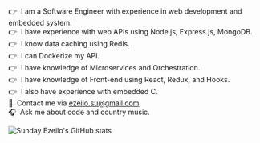 :point_right:&nbsp; I am a Software Engineer with experience in web development and embedded system.
<br/>:point_right:&nbsp; I have experience with web APIs using Node.js, Express.js, MongoDB.
<br/>:point_right:&nbsp; I know data caching using Redis.
<br/>:point_right:&nbsp; I can Dockerize my API.
<br/>:point_right:&nbsp; I have knowledge of Microservices and Orchestration.
<br/>:point_right:&nbsp; I have knowledge of Front-end using React, Redux, and Hooks.
<br/>:point_right:&nbsp; I also have experience with embedded C.
<br/>:email:&nbsp; Contact me via ezeilo.su@gmail.com.
<br/>:headphones:&nbsp; Ask me about code and country music.

![Sunday Ezeilo's GitHub stats](https://github-readme-stats.vercel.app/api?username=ezeilo-su&show_icons=true&theme=radical)

